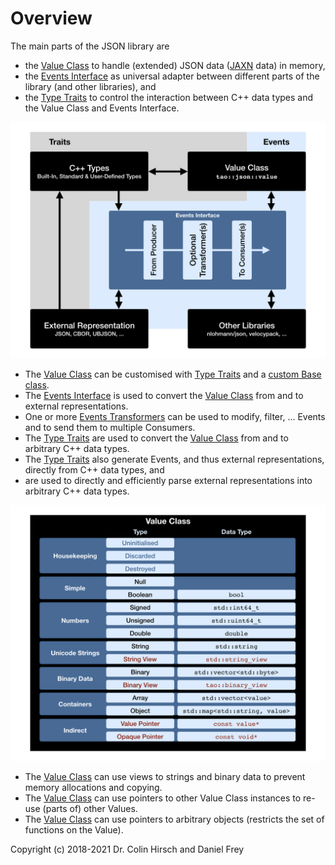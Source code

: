 # Overview

The main parts of the JSON library are

* the [Value Class](Value-Class.md) to handle (extended) JSON data ([JAXN](https://github.com/stand-art/jaxn) data) in memory,
* the [Events Interface](Events-Interface.md) as universal adapter between different parts of the library (and other libraries), and
* the [Type Traits](Type-Traits.md) to control the interaction between C++ data types and the Value Class and Events Interface.

![Overview](Overview.png)

* The [Value Class](Value-Class.md) can be customised with [Type Traits](Type-Traits.md) and a [custom Base class](Advanced-Use-Cases.md#custom-base-class-for-values).
* The [Events Interface](Events-Interface.md) is used to convert the [Value Class](Value-Class.md) from and to external representations.
* One or more [Events Transformers](Events-Interface.md#included-transformers) can be used to modify, filter, ... Events and to send them to multiple Consumers.
* The [Type Traits](Type-Traits.md) are used to convert the [Value Class](Value-Class.md) from and to arbitrary C++ data types.
* The [Type Traits](Type-Traits.md) also generate Events, and thus external representations, directly from C++ data types, and
* are used to directly and efficiently parse external representations into arbitrary C++ data types.

![Types](Types.png)

* The [Value Class](Value-Class.md) can use views to strings and binary data to prevent memory allocations and copying.
* The [Value Class](Value-Class.md) can use pointers to other Value Class instances to re-use (parts of) other Values.
* The [Value Class](Value-Class.md) can use pointers to arbitrary objects (restricts the set of functions on the Value).

Copyright (c) 2018-2021 Dr. Colin Hirsch and Daniel Frey
